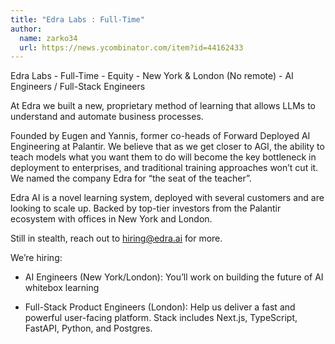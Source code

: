 ```yaml
---
title: "Edra Labs : Full-Time"
author:
  name: zarko34
  url: https://news.ycombinator.com/item?id=44162433
---
```

Edra Labs - Full-Time - Equity - New York &amp; London (No remote) - AI Engineers &#x2F; Full-Stack Engineers

At Edra we built a new, proprietary method of learning that allows LLMs to understand and automate business processes.

Founded by Eugen and Yannis, former co-heads of Forward Deployed AI Engineering at Palantir. We believe that as we get closer to AGI, the ability to teach models what you want them to do will become the key bottleneck in deployment to enterprises, and traditional training approaches won’t cut it. We named the company Edra for “the seat of the teacher”.

Edra AI is a novel learning system, deployed with several customers and are looking to scale up. Backed by top-tier investors from the Palantir ecosystem with offices in New York and London.

Still in stealth, reach out to hiring@edra.ai for more.

We’re hiring:

- AI Engineers (New York&#x2F;London): You’ll work on building the future of AI whitebox learning

- Full-Stack Product Engineers (London): Help us deliver a fast and powerful user-facing platform.
Stack includes Next.js, TypeScript, FastAPI, Python, and Postgres.
<JobApplication />
